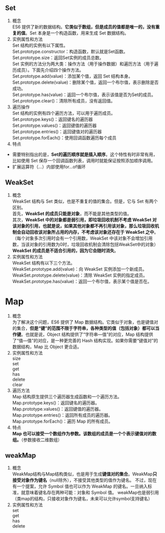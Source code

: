 ## Set
1. 概念  
ES6 提供了新的数据结构。**它类似于数组，但是成员的值都是唯一的，没有重复的值**。Set 本身是一个构造函数，用来生成 Set 数据结构。
2. 实例属性和方法  
Set 结构的实例有以下属性。  
Set.prototype.constructor：构造函数，默认就是Set函数。  
Set.prototype.size：返回Set实例的成员总数。  
Set 实例的方法分为两大类：操作方法（用于操作数据）和遍历方法（用于遍历成员）。下面先介绍四个操作方法。  
Set.prototype.add(value)：添加某个值，返回 Set 结构本身。  
Set.prototype.delete(value)：删除某个值，返回一个布尔值，表示删除是否成功。  
Set.prototype.has(value)：返回一个布尔值，表示该值是否为Set的成员。  
Set.prototype.clear()：清除所有成员，没有返回值。
3. 遍历操作  
Set 结构的实例有四个遍历方法，可以用于遍历成员。  
Set.prototype.keys()：返回键名的遍历器  
Set.prototype.values()：返回键值的遍历器  
Set.prototype.entries()：返回键值对的遍历器  
Set.prototype.forEach()：使用回调函数遍历每个成员  
4. 特点
- 需要特别指出的是，**Set的遍历顺序就是插入顺序**。这个特性有时非常有用，比如使用 Set 保存一个回调函数列表，调用时就能保证按照添加顺序调用。
-  扩展运算符（...）内部使用for...of循环
## WeakSet
1. 概念  
WeakSet 结构与 Set 类似，也是不重复的值的集合。但是，它与 Set 有两个区别。  
首先，**WeakSet 的成员只能是对象**，而不能是其他类型的值。  
其次，**WeakSet 中的对象都是弱引用，即垃圾回收机制不考虑 WeakSet 对该对象的引用，也就是说，如果其他对象都不再引用该对象，那么垃圾回收机制会自动回收该对象所占用的内存，不考虑该对象还存在于 WeakSet 之中**。（每个对象多次引用时会有一个引用数，WeakSet 中该对象不会增加引用数，当该对象的引用数为0时，垃圾回收机制会清除包括WeakSet中的对象）  
**WeakSet 的成员是不适合引用的，因为它会随时消失**。
2. 实例属性和方法  
WeakSet 结构有以下三个方法。  
WeakSet.prototype.add(value)：向 WeakSet 实例添加一个新成员。  
WeakSet.prototype.delete(value)：清除 WeakSet 实例的指定成员。  
WeakSet.prototype.has(value)：返回一个布尔值，表示某个值是否在。
# Map
1. 概念  
为了解决这个问题，ES6 提供了 Map 数据结构。它类似于对象，也是键值对的集合，**但是“键”的范围不限于字符串，各种类型的值（包括对象）都可以当作键**。也就是说，Object 结构提供了“字符串—值”的对应，Map 结构提供了“值—值”的对应，是一种更完善的 Hash 结构实现。如果你需要“键值对”的数据结构，Map 比 Object 更合适。
2. 实例属性和方法  
size  
set  
get  
has  
delete  
clear  
3. 遍历方法    
Map 结构原生提供三个遍历器生成函数和一个遍历方法。  
Map.prototype.keys()：返回键名的遍历器。  
Map.prototype.values()：返回键值的遍历器。  
Map.prototype.entries()：返回所有成员的遍历器。  
Map.prototype.forEach()：遍历 Map 的所有成员。  
4. 特点  
**Map 也可以接受一个数组作为参数。该数组的成员是一个个表示键值对的数组。**（参数接收二维数组）
## weakMap
1. 概念   
WeakMap结构与Map结构类似，也是用于生成**键值对的集合**。WeakMap**只接受对象作为键名**（null除外），不接受其他类型的值作为键名。
不过，现在有一个提案，允许 Symbol 值也可以作为 WeakMap 的键名。一旦纳入标准，就意味着键名存在两种可能：对象和 Symbol 值。
weakMap也是弱引用（类map的结构，只接收对象作为键名，未来可以允许symbol支持键名）
2. 实例属性和方法  
set  
get  
has  
delete  